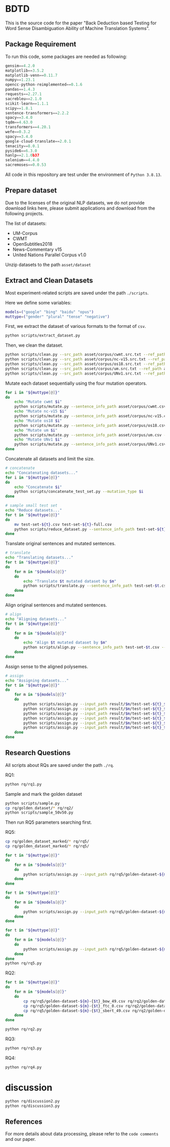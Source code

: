 # BDTD

This is the source code for the paper "Back Deduction based Testing for Word Sense Disambiguation Ability of Machine Translation Systems".

## Package Requirement

To run this code, some packages are needed as following:

```python
gensim==4.2.0
matplotlib==3.5.2
matplotlib-venn==0.11.7
numpy==1.23.1
opencc-python-reimplemented==0.1.6
pandas==1.4.3
requests==2.27.1
sacrebleu==2.1.0
scikit-learn==1.1.1
scipy==1.8.1
sentence-transformers==2.2.2
spacy==3.4.0
tqdm==4.63.0
transformers==4.20.1
wefe==0.3.2
spacy==3.4.0
google-cloud-translate==2.0.1
tenacity==8.0.1
pyside6==6.3.0
hanlp==2.1.0b37
selenium==4.4.0
sacremoses==0.0.53
```

All code in this repository are test under the environment of `Python 3.8.13`.

## Prepare dataset
Due to the licenses of the original NLP datasets, we do not provide download links here, please submit applications and download from the following projects.

The list of datasets:
* UM-Corpus
* CWMT
* OpenSubtitles2018
* News-Commentary v15
* United Nations Parallel Corpus v1.0

Unzip datasets to the path `asset/dataset`

## Extract and Clean Datasets
Most experiment-related scripts are saved under the path `./scripts`.

Here we define some variables:
```bash
models=("google" "bing" "baidu" "opus")
muttype=("gender" "plural" "tense" "negative")
```

First, we extract the dataset of various formats to the format of `csv`.
```bash
python scripts/extract_dataset.py
```

Then, we clean the dataset.
```bash
python scripts/clean.py --src_path asset/corpus/cwmt.src.txt --ref_path asset/corpus/cwmt.trg.txt --output_directory ./asset/corpus --sense_inventory asset/sense_inventory/sense_dict.json
python scripts/clean.py --src_path asset/corpus/nc-v15.src.txt --ref_path asset/corpus/nc-v15.trg.txt --output_directory ./asset/corpus --sense_inventory asset/sense_inventory/sense_dict.json
python scripts/clean.py --src_path asset/corpus/os18.src.txt --ref_path asset/corpus/os18.trg.txt --output_directory ./asset/corpus --sense_inventory asset/sense_inventory/sense_dict.json
python scripts/clean.py --src_path asset/corpus/um.src.txt --ref_path asset/corpus/um.trg.txt --output_directory ./asset/corpus --sense_inventory asset/sense_inventory/sense_dict.json
python scripts/clean.py --src_path asset/corpus/UNv1.src.txt --ref_path asset/corpus/UNv1.trg.txt --output_directory ./asset/corpus --sense_inventory asset/sense_inventory/sense_dict.json
```

Mutate each dataset sequentially using the four mutation operators.
```bash
for i in "${muttype[@]}"
do
    echo "Mutate cwmt $i"
    python scripts/mutate.py --sentence_info_path asset/corpus/cwmt.csv --mutation_type $i
    echo "Mutate nc-v15 $i"
    python scripts/mutate.py --sentence_info_path asset/corpus/nc-v15.csv --mutation_type $i
    echo "Mutate os18 $i"
    python scripts/mutate.py --sentence_info_path asset/corpus/os18.csv --mutation_type $i
    echo "Mutate um $i"
    python scripts/mutate.py --sentence_info_path asset/corpus/um.csv --mutation_type $i
    echo "Mutate UNv1 $i"
    python scripts/mutate.py --sentence_info_path asset/corpus/UNv1.csv --mutation_type $i
done
```

Concatenate all datasets and limit the size.
```bash
# concatenate
echo "Concatenating datasets..."
for i in "${muttype[@]}"
do
    echo "Concatenate $i"
    python scripts/concatenate_test_set.py --mutation_type $i
done

# sample small test set
echo "Reduce datasets..."
for t in "${muttype[@]}"
do
    mv test-set-${t}.csv test-set-${t}-full.csv
    python scripts/reduce_dataset.py --sentence_info_path test-set-${t}-full.csv --output_path test-set-${t}.csv --sample_size 300000
done
```

Translate original sentences and mutated sentences.
```bash
# translate
echo "Translating datasets..."
for t in "${muttype[@]}"
do
    for m in "${models[@]}"
    do
        echo "Translate $t mutated dataset by $m"
        python scripts/translate.py --sentence_info_path test-set-$t.csv --model $m --mutation_type $t
    done
done
```

Align original sentences and mutated sentences.
```bash
# align
echo "Aligning datasets..."
for t in "${muttype[@]}"
do
    for m in "${models[@]}"
    do
        echo "Align $t mutated dataset by $m"
        python scripts/align.py --sentence_info_path test-set-$t.csv --input_path result/$m/test-set-${t}_${m}.csv --src_side src --tgt_side tgt --alignment_tool_path ../fast_align/build/
    done
done
```

Assign sense to the aligned polysemes.
```bash
# assign
echo "Assigning datasets..."
for t in "${muttype[@]}"
do
    for m in "${models[@]}"
    do
        python scripts/assign.py --input_path result/$m/test-set-${t}_${m}_merged.csv --method bow --sense_inventory asset/sense_inventory/sense_dict.json --alignment_window_size 0
        python scripts/assign.py --input_path result/$m/test-set-${t}_${m}_merged.csv --method bow --sense_inventory asset/sense_inventory/sense_dict.json --alignment_window_size 49
        python scripts/assign.py --input_path result/$m/test-set-${t}_${m}_merged.csv --method ftc --sense_inventory asset/sense_inventory/sense_dict.json --alignment_window_size 0
        python scripts/assign.py --input_path result/$m/test-set-${t}_${m}_merged.csv --method ftc --sense_inventory asset/sense_inventory/sense_dict.json --alignment_window_size 49
        python scripts/assign.py --input_path result/$m/test-set-${t}_${m}_merged.csv --method sbert --sense_inventory asset/sense_inventory/sense_dict.json --alignment_window_size 0
        python scripts/assign.py --input_path result/$m/test-set-${t}_${m}_merged.csv --method sbert --sense_inventory asset/sense_inventory/sense_dict.json --alignment_window_size 49
    done
done
```

## Research Questions
All scripts about RQs are saved under the path `./rq`.

RQ1: 
``` bash
python rq/rq1.py
```

Sample and mark the golden dataset
```bash
python scripts/sample.py
cp rq/golden_dataset/* rq/rq2/
python scripts/sample_50v50.py
```

Then run RQ5 parameters searching first.

RQ5:
```bash
cp rq/golden_dataset_marked/* rq/rq5/
cp rq/golden_dataset_marked/* rq/rq5/

for t in "${muttype[@]}"
do
    for m in "${models[@]}"
    do
        python scripts/assign.py --input_path rq/rq5/golden-dataset-${m}-${t}.csv --method bow --sense_inventory asset/sense_inventory/sense_dict.json --alignment_window_range "0-50"
    done
done

for t in "${muttype[@]}"
do
    for m in "${models[@]}"
    do
        python scripts/assign.py --input_path rq/rq5/golden-dataset-${m}-${t}.csv --method ftc --sense_inventory asset/sense_inventory/sense_dict.json --alignment_window_range "0-50"
    done
done

for t in "${muttype[@]}"
do
    for m in "${models[@]}"
    do
        python scripts/assign.py --input_path rq/rq5/golden-dataset-${m}-${t}.csv --method sbert --sense_inventory asset/sense_inventory/sense_dict.json --alignment_window_range "0-50"
    done
done
python rq/rq5.py
```

RQ2:
```bash
for t in "${muttype[@]}"
do
    for m in "${models[@]}"
    do
        cp rq/rq5/golden-dataset-${m}-{$t}_bow_49.csv rq/rq2/golden-dataset-${m}-{$t}_bow_49.csv
        cp rq/rq5/golden-dataset-${m}-{$t}_ftc_0.csv rq/rq2/golden-dataset-${m}-{$t}_ftc_0.csv
        cp rq/rq5/golden-dataset-${m}-{$t}_sbert_49.csv rq/rq2/golden-dataset-${m}-{$t}_sbert_49.csv
    done
done

python rq/rq2.py
```

RQ3:
```bash
python rq/rq3.py
```

RQ4: 
```bash
python rq/rq4.py
```

# discussion
```bash
python rq/discussion2.py
python rq/discussion3.py
```

## References

For more details about data processing, please refer to the `code comments` and our paper.

